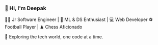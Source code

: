 ### 👋 Hi, I'm Deepak

👨‍💻 Jr Software Engineer | 🧠 ML & DS Enthusiast | 💻 Web Developer
⚽ Football Player | ♟ Chess Aficionado

🌱 Exploring the tech world, one code at a time.




